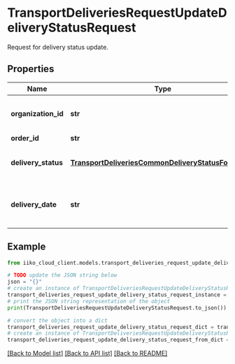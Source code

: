 # TransportDeliveriesRequestUpdateDeliveryStatusRequest

Request for delivery status update.

## Properties

Name | Type | Description | Notes
------------ | ------------- | ------------- | -------------
**organization_id** | **str** | Organization ID.                Can be obtained by &#x60;/api/1/organizations&#x60; operation. | 
**order_id** | **str** | Order ID. | 
**delivery_status** | [**TransportDeliveriesCommonDeliveryStatusForUpdate**](TransportDeliveriesCommonDeliveryStatusForUpdate.md) | Delivery status. Can be only switched between these three statuses. | 
**delivery_date** | **str** | The date and time when the order was received by the guest (Local for delivery terminal). | [optional] 

## Example

```python
from iiko_cloud_client.models.transport_deliveries_request_update_delivery_status_request import TransportDeliveriesRequestUpdateDeliveryStatusRequest

# TODO update the JSON string below
json = "{}"
# create an instance of TransportDeliveriesRequestUpdateDeliveryStatusRequest from a JSON string
transport_deliveries_request_update_delivery_status_request_instance = TransportDeliveriesRequestUpdateDeliveryStatusRequest.from_json(json)
# print the JSON string representation of the object
print(TransportDeliveriesRequestUpdateDeliveryStatusRequest.to_json())

# convert the object into a dict
transport_deliveries_request_update_delivery_status_request_dict = transport_deliveries_request_update_delivery_status_request_instance.to_dict()
# create an instance of TransportDeliveriesRequestUpdateDeliveryStatusRequest from a dict
transport_deliveries_request_update_delivery_status_request_from_dict = TransportDeliveriesRequestUpdateDeliveryStatusRequest.from_dict(transport_deliveries_request_update_delivery_status_request_dict)
```
[[Back to Model list]](../README.md#documentation-for-models) [[Back to API list]](../README.md#documentation-for-api-endpoints) [[Back to README]](../README.md)


